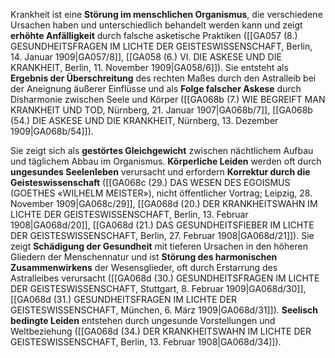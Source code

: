 
Krankheit ist eine **Störung im menschlichen Organismus**, die verschiedene Ursachen haben und unterschiedlich behandelt werden kann und zeigt **erhöhte Anfälligkeit** durch falsche asketische Praktiken ([[GA057 (8.) GESUNDHEITSFRAGEN IM LICHTE DER GEISTESWISSENSCHAFT, Berlin, 14. Januar 1909|GA057/8]], [[GA058 (6.) VI. DIE ASKESE UND DIE KRANKHEIT, Berlin, 11. November 1909|GA058/6]]). Sie entsteht als **Ergebnis der Überschreitung** des rechten Maßes durch den Astralleib bei der Aneignung äußerer Einflüsse und als **Folge falscher Askese** durch Disharmonie zwischen Seele und Körper ([[GA068b (7.) WIE BEGREIFT MAN KRANKHEIT UND TOD, Nürnberg, 21. Januar 1907|GA068b/7]], [[GA068b (54.) DIE ASKESE UND DIE KRANKHEIT, Nürnberg, 13. Dezember 1909|GA068b/54]]).

Sie zeigt sich als **gestörtes Gleichgewicht** zwischen nächtlichem Aufbau und täglichem Abbau im Organismus. **Körperliche Leiden** werden oft durch **ungesundes Seelenleben** verursacht und erfordern **Korrektur durch die Geisteswissenschaft** ([[GA068c (29.) DAS WESEN DES EGOISMUS (GOETHES «WILHELM MEISTER»), nicht öffentlicher Vortrag; Leipzig, 28. November 1909|GA068c/29]], [[GA068d (20.) DER KRANKHEITSWAHN IM LICHTE DER GEISTESWISSENSCHAFT, Berlin, 13. Februar 1908|GA068d/20]], [[GA068d (21.) DAS GESUNDHEITSFIEBER IM LICHTE DER GEISTESWISSENSCHAFT, Berlin, 27. Februar 1908|GA068d/21]]). Sie zeigt **Schädigung der Gesundheit** mit tieferen Ursachen in den höheren Gliedern der Menschennatur und ist **Störung des harmonischen Zusammenwirkens** der Wesensglieder, oft durch Erstarrung des Astralleibes verursacht ([[GA068d (30.) GESUNDHEITSFRAGEN IM LICHTE DER GEISTESWISSENSCHAFT, Stuttgart, 8. Februar 1909|GA068d/30]], [[GA068d (31.) GESUNDHEITSFRAGEN IM LICHTE DER GEISTESWISSENSCHAFT, München, 6. März 1909|GA068d/31]]). **Seelisch bedingte Leiden** entstehen durch ungesunde Vorstellungen und Weltbeziehung ([[GA068d (34.) DER KRANKHEITSWAHN IM LICHTE DER GEISTESWISSENSCHAFT, Berlin, 13. Februar 1908|GA068d/34]]).
